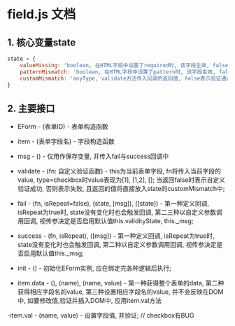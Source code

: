 # field.js 文档
## 1. 核心变量state
```javascript
state = {
    valueMissing: 'boolean, 在HTML字段中设置了required时, 该字段生效, false表示验证通过',
    patternMismatch: 'boolean, 在HTML字段中设置了pattern时, 该字段生效, false表示验证通过, value为空时返回true',
    customMismatch: 'anyType, validate方法传入回调的返回值, false表示验证通过, value为空时返回true'
}
```

## 2. 主要接口
- EForm - (表单ID) - 表单构造函数

- item - (表单字段名) - 字段构造函数

- msg - () - 仅用作保存变量, 并传入fail与success回调中

- validate - (fn: 自定义验证函数) - this为当前表单字段, fn将传入当前字段的value, type=checkbox时value表现为[1], [1,2], []; 当返回false时表示自定义验证成功, 否则表示失败, 且返回的值将直接放入state的customMismatch中;

- fail - (fn, isRepeat=false), (state, [msg]), ([state]) - 第一种定义回调, isRepeat为true时, state没有变化时也会触发回调, 第二三种以自定义参数调用回调,  视传参决定是否启用默认值this.validityState, this._msg;

- success - (fn, isRepeat), ([msg]) - 第一种定义回调, isRepeat为true时, state没有变化时也会触发回调,  第二种以自定义参数调用回调,  视传参决定是否启用默认值this._msg;

- init - () - 初始化EForm实例, 应在绑定完各种逻辑后执行;

- item.data - (), (name), (name, value) - 第一种获得整个表单的data, 第二种获得相应字段名的value, 第三种设置相应字段名的value, 并不会反映在DOM中, 如要修改值,验证并插入DOM中, 应用item.val方法

-item.val - (name, value) - 设置字段值, 并验证; // checkbox有BUG
